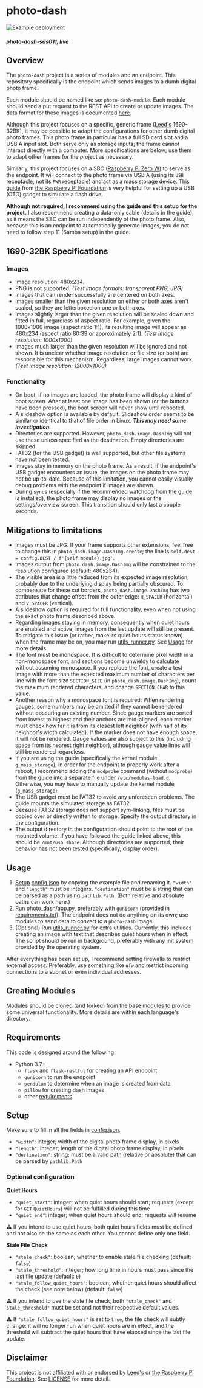 # photo-dash

![Example deployment][.header]

##### *[photo-dash-sds011](https://github.com/cj-wong/photo-dash-sds011), live*


## Overview

The `photo-dash` project is a series of modules and an endpoint. This repository specifically is the endpoint which sends images to a dumb digital photo frame.

Each module should be named like so: `photo-dash-module`. Each module should send a put request to the REST API to create or update images. The data format for these images is documented [here](docs/DATA.md).

Although this project focuses on a specific, generic frame ([Leed's] 1690-32BK), it may be possible to adapt the configurations for other dumb digital photo frames. This photo frame in particular has a full SD card slot and a USB A input slot. Both serve only as storage inputs; the frame cannot interact directly with a computer. More specifications are below; use them to adapt other frames for the project as necessary.

Similarly, this project focuses on a SBC ([Raspberry Pi Zero W][RPIZ]) to serve as the endpoint. It will connect to the photo frame via USB A (using its `USB` receptacle, not its `PWR` receptacle) and act as a mass storage device. This [guide][USBGUIDE] from [the Raspberry Pi Foundation][RPI] is very helpful for setting up a USB (OTG) gadget to simulate a flash drive.

**Although not required, I recommend using the guide and this setup for the project.** I also recommend creating a data-only cable (details in the guide), as it means the SBC can be run independently of the photo frame. Also, because this is an endpoint to automatically generate images, you do not need to follow step 11 (Samba setup) in the guide.

## 1690-32BK Specifications

### Images

- Image resolution: 480x234.
- PNG is not supported. *(Test image formats: transparent PNG, JPG)*
- Images that can render successfully are centered on both axes.
- Images smaller than the given resolution on either or both axes aren't scaled, so they are letterboxed on one or both axes.
- Images slightly larger than the given resolution will be scaled down and fitted in full, regardless of aspect ratio. For example, given the 1000x1000 image (aspect ratio 1:1), its resulting image will appear as 480x234 (aspect ratio 80:39 or approximately 2:1). *(Test image resolution: 1000x1000)*
- Images much larger than the given resolution will be ignored and not shown. It is unclear whether image resolution or file size (or both) are responsible for this mechanism. Regardless, large images cannot work. *(Test image resolution: 12000x1000)*

### Functionality

- On boot, if no images are loaded, the photo frame will display a kind of boot screen. After at least one image has been shown (or the buttons have been pressed), the boot screen will never show until rebooted.
- A slideshow option is available by default. Slideshow order seems to be similar or identical to that of file order in Linux. ***This may need some investigation.***
- Directories are supported. However, `photo_dash.image.DashImg` will not use these unless specified as the destination. Empty directories are skipped.
- FAT32 (for the USB gadget) is well supported, but other file systems have not been tested.
- Images stay in memory on the photo frame. As a result, if the endpoint's USB gadget encounters an issue, the images on the photo frame may not be up-to-date. Because of this limitation, you cannot easily visually debug problems with the endpoint if images are shown.
- During `sync`s (especially if the recommended watchdog from the [guide][USBGUIDE] is installed), the photo frame may display no images or the settings/overview screen. This transition should only last a couple seconds.

## Mitigations to limitations

- Images must be JPG. If your frame supports other extensions, feel free to change this in `photo_dash.image.DashImg.create`; the line is `self.dest = config.DEST / f'{self.module}.jpg'`.
- Images output from `photo_dash.image.DashImg` will be constrained to the resolution configured (default: 480x234).
- The visible area is a little reduced from its expected image resolution, probably due to the underlying display being partially obscured. To compensate for these cut borders, `photo_dash.image.DashImg` has two attributes that change offset from the outer edge: `H_SPACER` (horizontal) and `V_SPACER` (vertical).
- A slideshow option is required for full functionality, even when not using the exact photo frame described above.
- Regarding images staying in memory, consequently when quiet hours are enabled and active, images from the last update will still be present. To mitigate this issue (or rather, make its quiet hours status known) when the frame may be on, you may run [utils_runner.py](utils_runner.py). See [Usage](#usage) for more details.
- The font must be monospace. It is difficult to determine pixel width in a non-monospace font, and sections become unwieldy to calculate without assuming monospace. If you replace the font, create a test image with more than the expected maximum number of characters per line with the font size `SECTION_SIZE` (in `photo_dash.image.DashImg`), count the maximum rendered characters, and change `SECTION_CHAR` to this value.
- Another reason why a monospace font is required: When rendering gauges, some numbers may be omitted if they cannot be rendered without obscuring an existing number. Since gauge markers are sorted from lowest to highest and their anchors are mid-aligned, each marker must check how far it is from its closest left neighbor (with half of its neighbor's width calculated). If the marker does not have enough space, it will not be rendered. Gauge values are also subject to this (including space from its nearest right neighbor), although gauge value lines will still be rendered regardless.
- If you are using the guide (specifically the kernel module `g_mass_storage`), in order for the endpoint to properly work after a reboot, I recommend adding the `modprobe` command (without `modprobe`) from the guide into a separate file under `/etc/modules-load.d`. Otherwise, you may have to manually update the kernel module (`g_mass_storage`).
- The USB gadget must be FAT32 to avoid any unforeseen problems. The guide mounts the simulated storage as FAT32.
- Because FAT32 storage does not support sym-linking, files must be copied over or directly written to storage. Specify the output directory in the configuration.
- The output directory in the configuration should point to the root of the mounted volume. If you have followed the guide linked above, this should be `/mnt/usb_share`. Although directories are supported, their behavior has not been tested (specifically, display order).

## Usage

1. [Setup](#setup) [config.json](config.json.example) by copying the example file and renaming it. `"width"` and `"length"` must be integers. `"destination"` must be a string that can be parsed as a path using `pathlib.Path`. (Both relative and absolute paths can work here.)
2. Run [photo_dash/app.py](photo_dash/app.py), preferably with `gunicorn` (provided in [requirements.txt](requirements.txt)). The endpoint does not do anything on its own; use modules to send data to convert to a `photo-dash` image.
3. (Optional) Run [utils_runner.py](utils_runner.py) for extra utilities. Currently, this includes creating an image with text that describes quiet hours when in effect. The script should be run in background, preferably with any init system provided by the operating system.

After everything has been set up, I recommend setting firewalls to restrict external access. Preferably, use something like `ufw` and restrict incoming connections to a subnet or even individual addresses.

## Creating Modules

Modules should be cloned (and forked) from the [base modules](https://github.com/cj-wong/photo-dash-base) to provide some universal functionality. More details are within each language's directory.

## Requirements

This code is designed around the following:

- Python 3.7+
    - `flask` and `flask-restful` for creating an API endpoint
    - `gunicorn` to run the endpoint
    - `pendulum` to determine when an image is created from data
    - `pillow` for creating dash images
    - other [requirements](requirements.txt)

## Setup

Make sure to fill in all the fields in [config.json](config.json.example).

- `"width"`: integer; width of the digital photo frame display, in pixels
- `"length"`: integer; length of the digital photo frame display, in pixels
- `"destination"`: string; must be a valid path (relative or absolute) that can be parsed by `pathlib.Path`

### Optional configuration

**Quiet Hours**

- `"quiet_start"`: integer; when quiet hours should start; requests (except for `GET` `QuietHours`) will not be fulfilled during this time
- `"quiet_end"`: integer; when quiet hours should end; requests will resume

⚠ If you intend to use quiet hours, both quiet hours fields must be defined and not also be the same as each other. You cannot define only one field.

**Stale File Check**

- `"stale_check"`: boolean; whether to enable stale file checking (default: `false`)
- `"stale_threshold"`: integer; how long time in hours must pass since the last file update (default: `0`)
- `"stale_follow_quiet_hours"`: boolean; whether quiet hours should affect the check (see note below) (default: `false`)

⚠ If you intend to use the stale file check, both `"stale_check"` and `stale_threshold"` must be set and not their respective default values.

⚠ If `"stale_follow_quiet_hours"` is set to `true`, the file check will subtly change: it will no longer run when quiet hours are in effect, and the threshold will subtract the quiet hours that have elapsed since the last file update.

## Disclaimer

This project is not affiliated with or endorsed by [Leed's] or [the Raspberry Pi Foundation][RPI]. See [LICENSE](LICENSE) for more detail.

[Leed's]: https://www.pcna.com/leeds/en-us
[RPI]: https://www.raspberrypi.org/
[RPIZ]: https://www.raspberrypi.org/products/raspberry-pi-zero-w/
[USBGUIDE]: https://magpi.raspberrypi.org/articles/pi-zero-w-smart-usb-flash-drive
[.header]: resources/irl.jpg?raw=true
[base.py]: https://github.com/cj-wong/photo-dash-base.py

